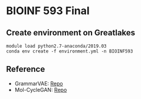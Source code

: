 # BIOINF 593 Final

## Create environment on Greatlakes
``` shell
module load python2.7-anaconda/2019.03
conda env create -f environment.yml -n BIOINF593
```

## Reference
- GrammarVAE: [Repo](https://github.com/mkusner/grammarVAE)
- Mol-CycleGAN: [Repo](https://github.com/ardigen/mol-cycle-gan)
